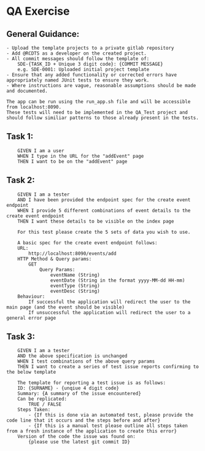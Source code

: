 # QA Exercise

## General Guidance:
	- Upload the template projects to a private gitlab repository
	- Add @RCDTS as a developer on the created project.
	- All commit messages should follow the template of:
		SDE-{TASK_ID + Unique 3 digit code}: {COMMIT MESSAGE}
		e.g. SDE-0001: Uploaded initial project template
	- Ensure that any added functionality or corrected errors have appropriately named JUnit tests to ensure they work. 
	- Where instructions are vague, reasonable assumptions should be made and documented.

	The app can be run using the run_app.sh file and will be accessible from localhost:8090.
	These tests will need to be implemented in the QA_Test project and should follow similiar patterns to those already present in the tests.

## Task 1:
		GIVEN I am a user
		WHEN I type in the URL for the "addEvent" page
		THEN I want to be on the "addEvent" page




## Task 2:
		GIVEN I am a tester
		AND I have been provided the endpoint spec for the create event endpoint
		WHEN I provide 5 different combinations of event details to the create event endpoint
		THEN I want these details to be visible on the index page

		For this test please create the 5 sets of data you wish to use.

		A basic spec for the create event endpoint follows:
		URL: 
			http://localhost:8090/events/add
		HTTP Method & Query params:
			GET
				Query Params:
					eventName (String)
					eventDate (String in the format yyyy-MM-dd HH-mm)
					eventType (String)
					eventDesc (String)
		Behaviour:
			If successful the application will redirect the user to the main page (and the event should be visible)
			If unsuccessful the application will redirect the user to a general error page





## Task 3:
		GIVEN I am a tester
		AND the above specification is unchanged
		WHEN I test combinations of the above query params
		THEN I want to create a series of test issue reports confirming to the below template

		The template for reporting a test issue is as follows:
		ID: {SURNAME} - {unqiue 4 digit code}
		Summary: {A summary of the issue encountered}
		Can be replicated:
			TRUE / FALSE
		Steps Taken: 
			- {If this is done via an automated test, please provide the code line that it occurs and the steps before and after}
			- {If this is a manual test please outline all steps taken from a fresh instance of the application to create this error}
		Version of the code the issue was found on:
			{please use the latest git commit ID}